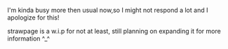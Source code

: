 I'm kinda busy more then usual now,so I might not respond a lot and I apologize for this! 

strawpage is a w.i.p for not at least, still planning on expanding it for more information ^_^
